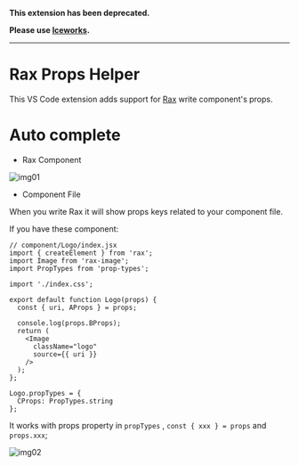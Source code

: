 **This extension has been deprecated.**

**Please use [Iceworks](https://marketplace.visualstudio.com/items?itemName=iceworks-team.iceworks).**

---

# Rax Props Helper

This VS Code extension adds support for [Rax](https://rax.js.org/) write component's props.

# Auto complete

* Rax Component

![img01](https://img.alicdn.com/tfs/TB1pNj5x7Y2gK0jSZFgXXc5OFXa-1688-780.gif)

* Component File

When you write Rax it will show props keys related to your component file.

If you have these component:

```
// component/Logo/index.jsx
import { createElement } from 'rax';
import Image from 'rax-image';
import PropTypes from 'prop-types';

import './index.css';

export default function Logo(props) {
  const { uri, AProps } = props;

  console.log(props.BProps);
  return (
    <Image
      className="logo"
      source={{ uri }}
    />
  );
};

Logo.propTypes = {
  CProps: PropTypes.string
};
```
It works with props property in `propTypes` , `const { xxx } = props` and `props.xxx`;

![img02](https://img.alicdn.com/tfs/TB1mtz5x7L0gK0jSZFAXXcA9pXa-1688-780.gif)


